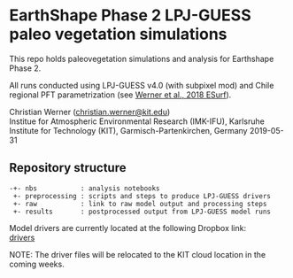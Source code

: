 # EarthShape Phase 2 LPJ-GUESS paleo vegetation simulations

This repo holds paleovegetation simulations and analysis for Earthshape Phase 2.

All runs conducted using LPJ-GUESS v4.0 (with subpixel mod) and Chile regional PFT
parametrization (see [Werner et al., 2018 ESurf](https://www.earth-surf-dynam.net/6/829/2018/)).

Christian Werner (christian.werner@kit.edu)    
Institue for Atmospheric Environmental Research (IMK-IFU), Karlsruhe Institute for Technology (KIT), Garmisch-Partenkirchen, Germany
2019-05-31  

## Repository structure

```
-+- nbs           : analysis notebooks
 +- preprocessing : scripts and steps to produce LPJ-GUESS drivers 
 +- raw           : link to raw model output and processing steps
 +- results       : postprocessed output from LPJ-GUESS model runs 
```

Model drivers are currently located at the following Dropbox link:  
[drivers](https://www.dropbox.com/sh/ygddwjjoe03okcu/AABxnBvthb5blziStwn8R_Vma?dl=0)

NOTE: The driver files will be relocated to the KIT cloud location in the coming weeks.
